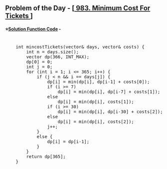 ## Problem of the Day - [<a href="https://leetcode.com/problems/minimum-cost-for-tickets/description/"> 983. Minimum Cost For Tickets </a>]


#### ⭐<ins>Solution Function Code</ins> -
<pre>

    int mincostTickets(vector<int>& days, vector<int>& costs) {
        int n = days.size();
        vector<int> dp(366, INT_MAX);
        dp[0] = 0;
        int j = 0;
        for (int i = 1; i <= 365; i++) {
            if (j < n && i == days[j]) {
                dp[i] = min(dp[i], dp[i-1] + costs[0]);
                if (i >= 7) 
                    dp[i] = min(dp[i], dp[i-7] + costs[1]);
                else 
                    dp[i] = min(dp[i], costs[1]);
                if (i >= 30) 
                    dp[i] = min(dp[i], dp[i-30] + costs[2]);
                else 
                    dp[i] = min(dp[i], costs[2]);
                j++;
            } 
            else {
                dp[i] = dp[i-1];
            }
        }
        return dp[365];
    }
</pre>

